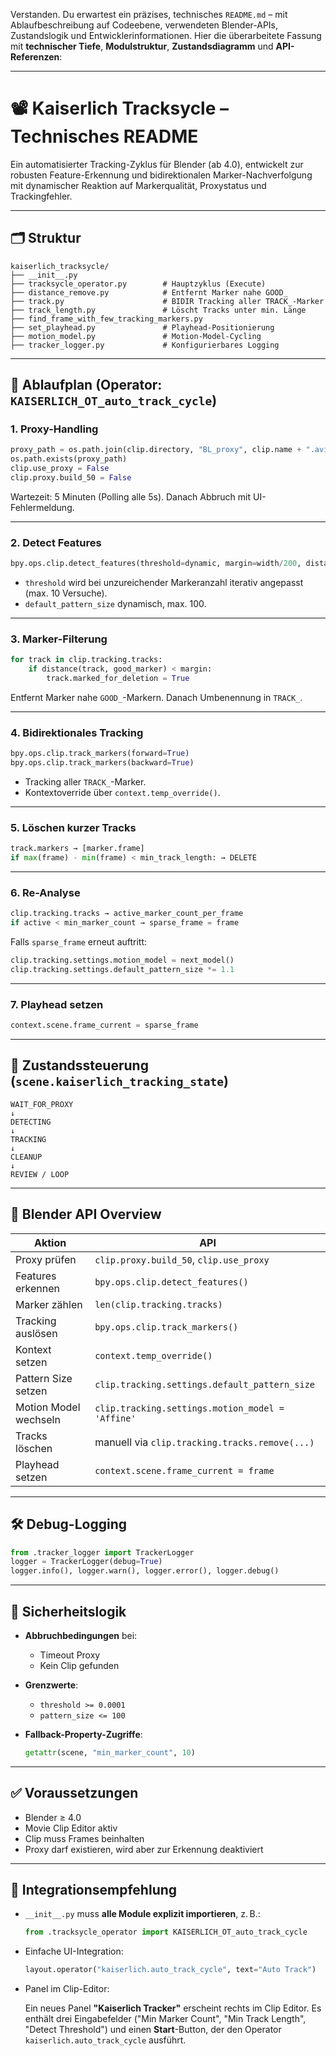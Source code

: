 Verstanden. Du erwartest ein präzises, technisches `README.md` – mit Ablaufbeschreibung auf Codeebene, verwendeten Blender-APIs, Zustandslogik und Entwicklerinformationen. Hier die überarbeitete Fassung mit **technischer Tiefe**, **Modulstruktur**, **Zustandsdiagramm** und **API-Referenzen**:

---

# 📽️ Kaiserlich Tracksycle – Technisches README

Ein automatisierter Tracking-Zyklus für Blender (ab 4.0), entwickelt zur robusten Feature-Erkennung und bidirektionalen Marker-Nachverfolgung mit dynamischer Reaktion auf Markerqualität, Proxystatus und Trackingfehler.

---

## 🗂️ Struktur

```
kaiserlich_tracksycle/
├── __init__.py
├── tracksycle_operator.py        # Hauptzyklus (Execute)
├── distance_remove.py            # Entfernt Marker nahe GOOD_
├── track.py                      # BIDIR Tracking aller TRACK_-Marker
├── track_length.py               # Löscht Tracks unter min. Länge
├── find_frame_with_few_tracking_markers.py
├── set_playhead.py               # Playhead-Positionierung
├── motion_model.py               # Motion-Model-Cycling
├── tracker_logger.py             # Konfigurierbares Logging
```

---

## 🧭 Ablaufplan (Operator: `KAISERLICH_OT_auto_track_cycle`)

### 1. **Proxy-Handling**

```python
proxy_path = os.path.join(clip.directory, "BL_proxy", clip.name + ".avi")
os.path.exists(proxy_path)
clip.use_proxy = False
clip.proxy.build_50 = False
```

Wartezeit: 5 Minuten (Polling alle 5s). Danach Abbruch mit UI-Fehlermeldung.

---

### 2. **Detect Features**

```python
bpy.ops.clip.detect_features(threshold=dynamic, margin=width/200, distance=width/20)
```

* `threshold` wird bei unzureichender Markeranzahl iterativ angepasst (max. 10 Versuche).
* `default_pattern_size` dynamisch, max. 100.

---

### 3. **Marker-Filterung**

```python
for track in clip.tracking.tracks:
    if distance(track, good_marker) < margin:
        track.marked_for_deletion = True
```

Entfernt Marker nahe `GOOD_`-Markern. Danach Umbenennung in `TRACK_`.

---

### 4. **Bidirektionales Tracking**

```python
bpy.ops.clip.track_markers(forward=True)
bpy.ops.clip.track_markers(backward=True)
```

* Tracking aller `TRACK_`-Marker.
* Kontextoverride über `context.temp_override()`.

---

### 5. **Löschen kurzer Tracks**

```python
track.markers → [marker.frame]
if max(frame) - min(frame) < min_track_length: → DELETE
```

---

### 6. **Re-Analyse**

```python
clip.tracking.tracks → active_marker_count_per_frame
if active < min_marker_count → sparse_frame = frame
```

Falls `sparse_frame` erneut auftritt:

```python
clip.tracking.settings.motion_model = next_model()
clip.tracking.settings.default_pattern_size *= 1.1
```

---

### 7. **Playhead setzen**

```python
context.scene.frame_current = sparse_frame
```

---

## 🧠 Zustandssteuerung (`scene.kaiserlich_tracking_state`)

```text
WAIT_FOR_PROXY
↓
DETECTING
↓
TRACKING
↓
CLEANUP
↓
REVIEW / LOOP
```

---

## 🧰 Blender API Overview

| Aktion                | API                                              |
| --------------------- | ------------------------------------------------ |
| Proxy prüfen          | `clip.proxy.build_50`, `clip.use_proxy`          |
| Features erkennen     | `bpy.ops.clip.detect_features()`                 |
| Marker zählen         | `len(clip.tracking.tracks)`                      |
| Tracking auslösen     | `bpy.ops.clip.track_markers()`                   |
| Kontext setzen        | `context.temp_override()`                        |
| Pattern Size setzen   | `clip.tracking.settings.default_pattern_size`    |
| Motion Model wechseln | `clip.tracking.settings.motion_model = 'Affine'` |
| Tracks löschen        | manuell via `clip.tracking.tracks.remove(...)`   |
| Playhead setzen       | `context.scene.frame_current = frame`            |

---

## 🛠 Debug-Logging

```python
from .tracker_logger import TrackerLogger
logger = TrackerLogger(debug=True)
logger.info(), logger.warn(), logger.error(), logger.debug()
```

---

## 🔐 Sicherheitslogik

* **Abbruchbedingungen** bei:

  * Timeout Proxy
  * Kein Clip gefunden
* **Grenzwerte**:

  * `threshold >= 0.0001`
  * `pattern_size <= 100`
* **Fallback-Property-Zugriffe**:

  ```python
  getattr(scene, "min_marker_count", 10)
  ```

---

## ✅ Voraussetzungen

* Blender ≥ 4.0
* Movie Clip Editor aktiv
* Clip muss Frames beinhalten
* Proxy darf existieren, wird aber zur Erkennung deaktiviert

---

## 🧩 Integrationsempfehlung

* `__init__.py` muss **alle Module explizit importieren**, z. B.:

  ```python
  from .tracksycle_operator import KAISERLICH_OT_auto_track_cycle
  ```

* Einfache UI-Integration:

  ```python
  layout.operator("kaiserlich.auto_track_cycle", text="Auto Track")
  ```

* Panel im Clip-Editor:

  Ein neues Panel **"Kaiserlich Tracker"** erscheint rechts im Clip Editor. Es enthält drei Eingabefelder ("Min Marker Count", "Min Track Length", "Detect Threshold") und einen **Start**-Button, der den Operator `kaiserlich.auto_track_cycle` ausführt.

